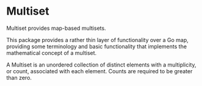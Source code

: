 # Multiset

Multiset provides map-based multisets.

This package provides a rather thin layer of functionality over a Go map,
providing some terminology and basic functionality that implements the
mathematical concept of a multiset.

A Multiset is an unordered collection of distinct elements with a
multiplicity, or count, associated with each element.  Counts are required
to be greater than zero.
